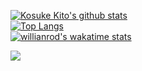 [![Kosuke Kito's github stats](https://github-readme-stats.vercel.app/api?username=kitoko552&show_icons=true&show_icons=true&count_private=true&include_all_commits=true&theme=buefy)](https://github.com/anuraghazra/github-readme-stats)  
[![Top Langs](https://github-readme-stats.vercel.app/api/top-langs?username=kitoko552&show_icons=true&layout=compact&langs_count=10&theme=buefy)](https://github.com/anuraghazra/github-readme-stats)  
[![willianrod's wakatime stats](https://github-readme-stats.vercel.app/api/wakatime?username=kitoko552&layout=compact&theme=buefy)](https://github.com/anuraghazra/github-readme-stats)  

<img src="https://komarev.com/ghpvc/?username=kitoko552&color=blue&style=flat"/>

